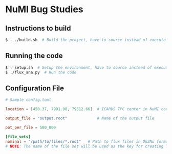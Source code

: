 # NuMI Bug Studies

## Instructions to build
```sh
$ . ./build.sh  # Build the project, have to source instead of execute if on a FNAL GPVM
```

## Running the code
```sh
$ . setup.sh  # Setup the environment, have to source instead of execute if on a FNAL GPVM
$ ./flux_ana.py  # Run the code
```

## Configuration File

```toml
# Sample config.toml

location = [450.37, 7991.98, 79512.66]  # ICARUS TPC center in NuMI coords (x, y, z) [cm]

output_file = "output.root"             # Name of the output file

pot_per_file = 500_000

[file_sets]
nominal = "/path/to/files/*.root"   # Path to flux files in Dk2Nu format
# NOTE: The name of the file set will be used as the key for creating TTrees in the output file
```
